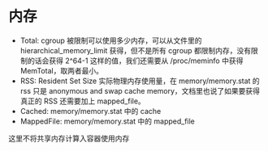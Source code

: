 # 内存
* Total: cgroup 被限制可以使用多少内存，可以从文件里的 hierarchical_memory_limit 获得，但不是所有 cgroup 都限制内存，没有限制的话会获得 2^64-1 这样的值，我们还需要从 /proc/meminfo 中获得 MemTotal，取两者最小。
* RSS: Resident Set Size 实际物理内存使用量，在 memory/memory.stat 的 rss 只是 anonymous and swap cache memory，文档里也说了如果要获得真正的 RSS 还需要加上 mapped_file。
* Cached: memory/memory.stat 中的 cache
* MappedFile: memory/memory.stat 中的 mapped_file

这里不将共享内存计算入容器使用内存
